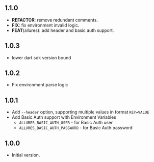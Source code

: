 ## 1.1.0

 - **REFACTOR**: remove redundant comments.
 - **FIX**: fix environment invalid logic.
 - **FEAT**(allures): add header and basic auth support.

## 1.0.3

- lower dart sdk version bound

## 1.0.2

- Fix environment parse logic

## 1.0.1

- Add `--header` option, supporting multiple values in format `KEY=VALUE`
- Add Basic Auth support with Environment Variables
    - `ALLURES_BASIC_AUTH_USER` - for Basic Auth user
    - `ALLURES_BASIC_AUTH_PASSWORD` - for Basic Auth password

## 1.0.0

- Initial version.
